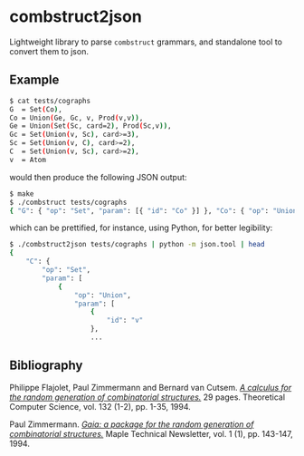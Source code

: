# combstruct2json

Lightweight library to parse `combstruct` grammars, and standalone tool to convert them to json.

## Example

```bash
$ cat tests/cographs
G  = Set(Co),
Co = Union(Ge, Gc, v, Prod(v,v)),
Ge = Union(Set(Sc, card=2), Prod(Sc,v)),
Gc = Set(Union(v, Sc), card>=3),
Sc = Set(Union(v, C), card>=2),
C  = Set(Union(v, Sc), card>=2),
v  = Atom
```

would then produce the following JSON output:

```bash
$ make
$ ./combstruct tests/cographs
{ "G": { "op": "Set", "param": [{ "id": "Co" }] }, "Co": { "op": "Union", "param": [ { "id": "Ge" }, { "id": "Gc" }, { "id": "v" }, { "op": "Prod", "param": [ { "id": "v" }, { "id": "v" } ] } ] }, "Ge": { "op": "Union", "param": [ { "op": "Set", "param": [{ "id": "Sc" }], "restriction": "card = 2" }, { "op": "Prod", "param": [ { "id": "Sc" }, { "id": "v" } ] } ] }, "Gc": { "op": "Set", "param": [{ "op": "Union", "param": [ { "id": "v" }, { "id": "Sc" } ] }], "restriction": "card >= 3" }, "Sc": { "op": "Set", "param": [{ "op": "Union", "param": [ { "id": "v" }, { "id": "C" } ] }], "restriction": "card >= 2" }, "C": { "op": "Set", "param": [{ "op": "Union", "param": [ { "id": "v" }, { "id": "Sc" } ] }], "restriction": "card >= 2" }, "v": { "type": "unit", "unit": "Atom" }}
```

which can be prettified, for instance, using Python, for better legibility:

```bash
$ ./combstruct2json tests/cographs | python -m json.tool | head
{
    "C": {
        "op": "Set",
        "param": [
            {
                "op": "Union",
                "param": [
                    {
                        "id": "v"
                    },
                    ...
```

## Bibliography

Philippe Flajolet, Paul Zimmermann and  Bernard van Cutsem. [*A calculus for the random generation of combinatorial structures.*](http://algo.inria.fr/flajolet/Publications/RR-1830.pdf) 29 pages. Theoretical Computer Science, vol. 132 (1-2), pp. 1-35, 1994.

Paul Zimmermann. [*Gaia: a package for the random generation of combinatorial structures.*](http://plouffe.fr/simon/math/fpsac1993b.pdf#page=153) Maple Technical Newsletter, vol. 1 (1), pp. 143-147, 1994.


